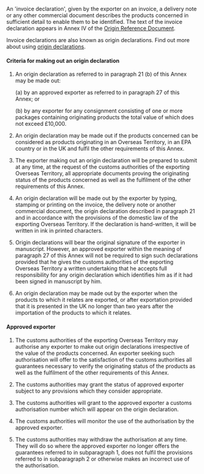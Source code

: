 An 'invoice declaration', given by the exporter on an invoice, a delivery note or any other commercial document describes the products concerned in sufficient detail to enable them to be identified. The text of the invoice declaration appears in Annex IV of the [Origin Reference Document]({ord_url}).

Invoice declarations are also known as origin declarations. Find out more about using [origin declarations](https://www.gov.uk/guidance/get-proof-of-origin-for-your-goods#origin-declaration).

#### Criteria for making out an origin declaration

1. An origin declaration as referred to in paragraph 21 (b) of this Annex may be made out:

    (a) by an approved exporter as referred to in paragraph 27 of this Annex; or

    (b) by any exporter for any consignment consisting of one or more packages containing originating products the total value of which does not exceed £10,000.

2. An origin declaration may be made out if the products concerned can be considered as products originating in an Overseas Territory, in an EPA country or in the UK and fulfil the other requirements of this Annex.

3. The exporter making out an origin declaration will be prepared to submit at any time, at the request of the customs authorities of the exporting Overseas Territory, all appropriate documents proving the originating status of the products concerned as well as the fulfilment of the other requirements of this Annex.

4. An origin declaration will be made out by the exporter by typing, stamping or printing on the invoice, the delivery note or another commercial document, the origin declaration described in paragraph 21 and in accordance with the provisions of the domestic law of the exporting Overseas Territory. If the declaration is hand-written, it will be written in ink in printed characters.

5. Origin declarations will bear the original signature of the exporter in manuscript. However, an approved exporter within the meaning of paragraph 27 of this Annex will not be required to sign such declarations provided that he gives the customs authorities of the exporting Overseas Territory a written undertaking that he accepts full responsibility for any origin declaration which identifies him as if it had been signed in manuscript by him.

6. An origin declaration may be made out by the exporter when the products to which it relates are exported, or after exportation provided that it is presented in the UK no longer than two years after the importation of the products to which it relates.

#### Approved exporter

1. The customs authorities of the exporting Overseas Territory may authorise any exporter to make out origin declarations irrespective of the value of the products concerned. An exporter seeking such authorisation will offer to the satisfaction of the customs authorities all guarantees necessary to verify the originating status of the products as well as the fulfilment of the other requirements of this Annex.

2. The customs authorities may grant the status of approved exporter subject to any provisions which they consider appropriate.

3. The customs authorities will grant to the approved exporter a customs authorisation number which will appear on the origin declaration.

4. The customs authorities will monitor the use of the authorisation by the approved exporter.

5. The customs authorities may withdraw the authorisation at any time. They will do so where the approved exporter no longer offers the guarantees referred to in subparagraph 1, does not fulfil the provisions referred to in subparagraph 2 or otherwise makes an incorrect use of the authorisation.
